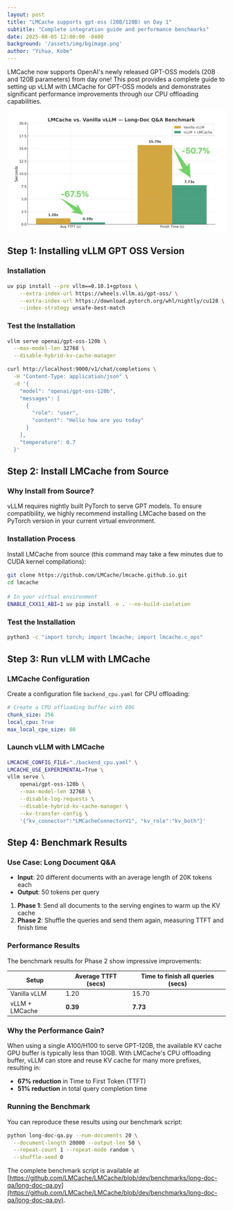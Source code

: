 ```yaml
---
layout: post
title: "LMCache supports gpt-oss (20B/120B) on Day 1"
subtitle: "Complete integration guide and performance benchmarks"
date: 2025-08-05 12:00:00 -0400
background: '/assets/img/bgimage.png'
author: "Yihua, Kobe"
---
```


LMCache now supports OpenAI's newly released GPT-OSS models (20B and 120B parameters) from day one! This post provides a complete guide to setting up vLLM with LMCache for GPT-OSS models and demonstrates significant performance improvements through our CPU offloading capabilities.

![LMCache GPT-OSS Integration](/assets/img/gpt-oss-vllm-lmcache.png)

## Step 1: Installing vLLM GPT OSS Version

### Installation

```bash
uv pip install --pre vllm==0.10.1+gptoss \
    --extra-index-url https://wheels.vllm.ai/gpt-oss/ \
    --extra-index-url https://download.pytorch.org/whl/nightly/cu128 \
    --index-strategy unsafe-best-match
```

### Test the Installation

```bash
vllm serve openai/gpt-oss-120b \
  --max-model-len 32768 \
  --disable-hybrid-kv-cache-manager
```

```bash
curl http://localhost:9000/v1/chat/completions \
  -H "Content-Type: application/json" \
  -d '{
    "model": "openai/gpt-oss-120b",
    "messages": [
      {
        "role": "user",
        "content": "Hello how are you today"
      }
    ],
    "temperature": 0.7
  }'
```

## Step 2: Install LMCache from Source

### Why Install from Source?

vLLM requires nightly built PyTorch to serve GPT models. To ensure compatibility, we highly recommend installing LMCache based on the PyTorch version in your current virtual environment.

### Installation Process

Install LMCache from source (this command may take a few minutes due to CUDA kernel compilations):

```bash
git clone https://github.com/LMCache/lmcache.github.io.git
cd lmcache

# In your virtual environment
ENABLE_CXX11_ABI=1 uv pip install -e . --no-build-isolation
```

### Test the Installation

```bash
python3 -c "import torch; import lmcache; import lmcache.c_ops"
```

## Step 3: Run vLLM with LMCache

### LMCache Configuration

Create a configuration file `backend_cpu.yaml` for CPU offloading:

```yaml
# Create a CPU offloading buffer with 80G
chunk_size: 256
local_cpu: True
max_local_cpu_size: 80
```

### Launch vLLM with LMCache

```bash
LMCACHE_CONFIG_FILE="./backend_cpu.yaml" \
LMCACHE_USE_EXPERIMENTAL=True \
vllm serve \
    openai/gpt-oss-120b \
    --max-model-len 32768 \
    --disable-log-requests \
    --disable-hybrid-kv-cache-manager \
    --kv-transfer-config \
    '{"kv_connector":"LMCacheConnectorV1", "kv_role":"kv_both"}'
```

## Step 4: Benchmark Results

### Use Case: Long Document Q&A

- **Input**: 20 different documents with an average length of 20K tokens each
- **Output**: 50 tokens per query

1. **Phase 1**: Send all documents to the serving engines to warm up the KV cache
2. **Phase 2**: Shuffle the queries and send them again, measuring TTFT and finish time

### Performance Results

The benchmark results for Phase 2 show impressive improvements:

| Setup | Average TTFT (secs) | Time to finish all queries (secs) |
|-------|--------------------|------------------------------------|
| Vanilla vLLM | 1.20 | 15.70 |
| vLLM + LMCache | **0.39** | **7.73** |

### Why the Performance Gain?

When using a single A100/H100 to serve GPT-120B, the available KV cache GPU buffer is typically less than 10GB. With LMCache's CPU offloading buffer, vLLM can store and reuse KV cache for many more prefixes, resulting in:

- **67% reduction** in Time to First Token (TTFT)
- **51% reduction** in total query completion time

### Running the Benchmark

You can reproduce these results using our benchmark script:

```bash
python long-doc-qa.py --num-documents 20 \
  --document-length 20000 --output-len 50 \
  --repeat-count 1 --repeat-mode random \
  --shuffle-seed 0
```

The complete benchmark script is available at [https://github.com/LMCache/LMCache/blob/dev/benchmarks/long-doc-qa/long-doc-qa.py](https://github.com/LMCache/LMCache/blob/dev/benchmarks/long-doc-qa/long-doc-qa.py).